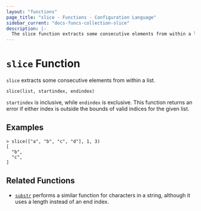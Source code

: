 ```yaml
---
layout: "functions"
page_title: "slice - Functions - Configuration Language"
sidebar_current: "docs-funcs-collection-slice"
description: |-
  The slice function extracts some consecutive elements from within a list.
---
```


# `slice` Function


`slice` extracts some consecutive elements from within a list.

```hcl
slice(list, startindex, endindex)
```

`startindex` is inclusive, while `endindex` is exclusive. This function returns
an error if either index is outside the bounds of valid indices for the given
list.

## Examples

```
> slice(["a", "b", "c", "d"], 1, 3)
[
  "b",
  "c",
]
```

## Related Functions

* [`substr`](./substr.html) performs a similar function for characters in a
  string, although it uses a length instead of an end index.
